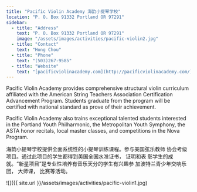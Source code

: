 ```yaml
---
title: "Pacific Violin Academy 海韵小提琴学校"
location: "P. O. Box 91332 Portland OR 97291"
sidebar:
  - title: "Address"
    text: "P. O. Box 91332 Portland OR 97291"
    image: "/assets/images/activities/pacific-violin2.jpg"
  - title: "Contact"
    text: "Hong Chou"
  - title: "Phone"
    text: "(503)267-9585"
  - title: "Website"
    text: "[pacificviolinacademy.com](http://pacificviolinacademy.com/)"
---
```

Pacific	Violin	Academy	provides	comprehensive	structural
violin	curriculum	affiliated	with	the	American	String	Teachers
Association	Certification	Advancement	Program.		Students
graduate	from	the	program	will	be	certified	with	national
standard	as	prove	of	their	achievement.

Pacific	Violin	Academy	also	trains	exceptional	talented
students	interested	in	the	Portland	Youth	Philharmonic,	the
Metropolitan	Youth	Symphony,	the	ASTA	honor	recitals,	local
master	classes,	and	competitions in	the	Nova	Program.

海韵小提琴学校提供全面系统性的小提琴训练课程。参与美国弦乐教师
协会考级项目。通过此项目的学生都得到美国全国水准证书， 证明和表
彰学生的成就。“新星项目”是专业性培养有音乐天分的学生有兴趣参
加波特兰青少年交响乐团， 大师课， 比赛等活动。

![]({{ site.url }}/assets/images/activities/pacific-violin1.jpg)
